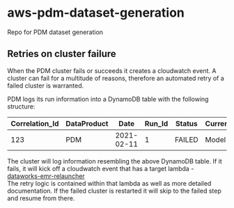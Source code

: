 # aws-pdm-dataset-generation
Repo for PDM dataset generation

## Retries on cluster failure

When the PDM cluster fails or succeeds it creates a cloudwatch event. A cluster can fail for a multitude of reasons, therefore 
an automated retry of a failed cluster is warranted.   

PDM logs its run information into a DynamoDB table with the following structure:  

| Correlation_Id | DataProduct |    Date    | Run_Id | Status | CurrentStep | TimeToExist | Cluster_Id |   S3_Prefix   |
|----------------|-------------|------------|--------|--------|-------------|-------------|------------|---------------|
|      123       |     PDM     | 2021-02-11 |    1   | FAILED |    Model    |             | j-1SM0GDS5 | path_to_data/ |   
    
The cluster will log information resembling the above DynamoDB table. If it fails, it will kick off a cloudwatch event that has a target lambda - [dataworks-emr-relauncher](https://github.com/dwp/dataworks-emr-relauncher)   
The retry logic is contained within that lambda as well as more detailed documentation. If the failed cluster is restarted
it will skip to the failed step and resume from there. 
